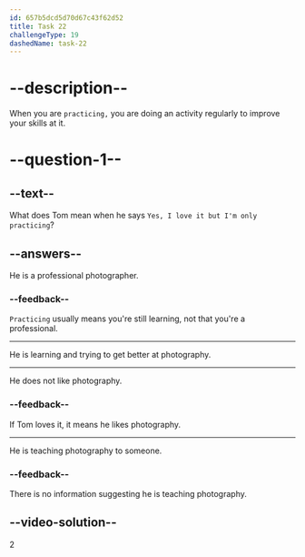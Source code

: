```yaml
---
id: 657b5dcd5d70d67c43f62d52
title: Task 22
challengeType: 19
dashedName: task-22
---
```


# --description--

When you are `practicing,` you are doing an activity regularly to improve your skills at it.

# --question-1--

## --text--

What does Tom mean when he says `Yes, I love it but I'm only practicing`?

## --answers--

He is a professional photographer.

### --feedback--

`Practicing` usually means you're still learning, not that you're a professional.

---

He is learning and trying to get better at photography.

---

He does not like photography.

### --feedback--

If Tom loves it, it means he likes photography.

---

He is teaching photography to someone.

### --feedback--

There is no information suggesting he is teaching photography.

## --video-solution--

2
